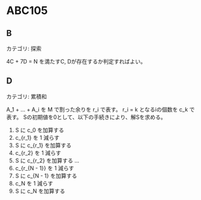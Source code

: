 # ABC105

## B
カテゴリ: 探索

4C + 7D = N を満たすC, Dが存在するか判定すればよい。

## D
カテゴリ: 累積和

A_1 + ... + A_i を M で割った余りを r_i で表す。
r_i = k となるiの個数を c_k で表す。
Sの初期値を0として、以下の手続きにより、解Sを求める。

1. S に c_0 を加算する
1. c_{r_1} を 1 減らす
1. S に c_{r_1} を加算する
1. c_{r_2} を 1 減らす
1. S に c_{r_2} を加算する
...
1. c_{r_{N - 1}} を 1 減らす
1. S に c_{N - 1} を加算する
1. c_N を 1 減らす
1. S に c_N を加算する
